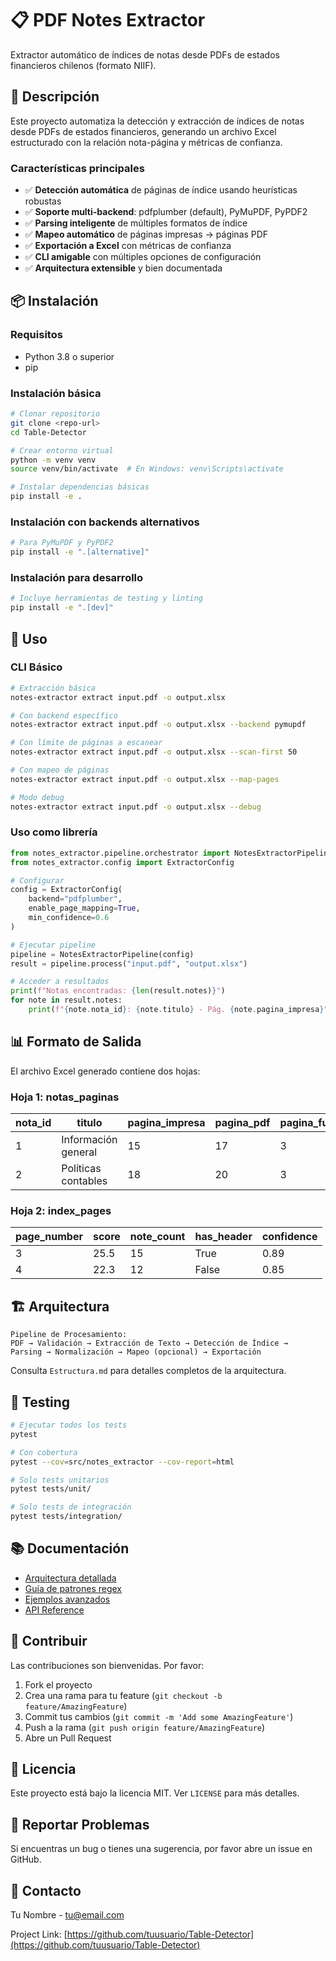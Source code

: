 # 📋 PDF Notes Extractor

Extractor automático de índices de notas desde PDFs de estados financieros chilenos (formato NIIF).

## 🎯 Descripción

Este proyecto automatiza la detección y extracción de índices de notas desde PDFs de estados financieros, generando un archivo Excel estructurado con la relación nota-página y métricas de confianza.

### Características principales

- ✅ **Detección automática** de páginas de índice usando heurísticas robustas
- ✅ **Soporte multi-backend**: pdfplumber (default), PyMuPDF, PyPDF2
- ✅ **Parsing inteligente** de múltiples formatos de índice
- ✅ **Mapeo automático** de páginas impresas → páginas PDF
- ✅ **Exportación a Excel** con métricas de confianza
- ✅ **CLI amigable** con múltiples opciones de configuración
- ✅ **Arquitectura extensible** y bien documentada

## 📦 Instalación

### Requisitos

- Python 3.8 o superior
- pip

### Instalación básica

```bash
# Clonar repositorio
git clone <repo-url>
cd Table-Detector

# Crear entorno virtual
python -m venv venv
source venv/bin/activate  # En Windows: venv\Scripts\activate

# Instalar dependencias básicas
pip install -e .
```

### Instalación con backends alternativos

```bash
# Para PyMuPDF y PyPDF2
pip install -e ".[alternative]"
```

### Instalación para desarrollo

```bash
# Incluye herramientas de testing y linting
pip install -e ".[dev]"
```

## 🚀 Uso

### CLI Básico

```bash
# Extracción básica
notes-extractor extract input.pdf -o output.xlsx

# Con backend específico
notes-extractor extract input.pdf -o output.xlsx --backend pymupdf

# Con límite de páginas a escanear
notes-extractor extract input.pdf -o output.xlsx --scan-first 50

# Con mapeo de páginas
notes-extractor extract input.pdf -o output.xlsx --map-pages

# Modo debug
notes-extractor extract input.pdf -o output.xlsx --debug
```

### Uso como librería

```python
from notes_extractor.pipeline.orchestrator import NotesExtractorPipeline
from notes_extractor.config import ExtractorConfig

# Configurar
config = ExtractorConfig(
    backend="pdfplumber",
    enable_page_mapping=True,
    min_confidence=0.6
)

# Ejecutar pipeline
pipeline = NotesExtractorPipeline(config)
result = pipeline.process("input.pdf", "output.xlsx")

# Acceder a resultados
print(f"Notas encontradas: {len(result.notes)}")
for note in result.notes:
    print(f"{note.nota_id}: {note.titulo} - Pág. {note.pagina_impresa}")
```

## 📊 Formato de Salida

El archivo Excel generado contiene dos hojas:

### Hoja 1: notas_paginas
| nota_id | titulo | pagina_impresa | pagina_pdf | pagina_fuente | confianza |
|---------|--------|----------------|------------|---------------|-----------|
| 1 | Información general | 15 | 17 | 3 | 0.95 |
| 2 | Políticas contables | 18 | 20 | 3 | 0.92 |

### Hoja 2: index_pages
| page_number | score | note_count | has_header | confidence |
|-------------|-------|------------|------------|------------|
| 3 | 25.5 | 15 | True | 0.89 |
| 4 | 22.3 | 12 | False | 0.85 |

## 🏗️ Arquitectura

```
Pipeline de Procesamiento:
PDF → Validación → Extracción de Texto → Detección de Índice → 
Parsing → Normalización → Mapeo (opcional) → Exportación
```

Consulta `Estructura.md` para detalles completos de la arquitectura.

## 🧪 Testing

```bash
# Ejecutar todos los tests
pytest

# Con cobertura
pytest --cov=src/notes_extractor --cov-report=html

# Solo tests unitarios
pytest tests/unit/

# Solo tests de integración
pytest tests/integration/
```

## 📚 Documentación

- [Arquitectura detallada](docs/architecture.md)
- [Guía de patrones regex](docs/patterns.md)
- [Ejemplos avanzados](docs/examples.md)
- [API Reference](docs/api.md)

## 🤝 Contribuir

Las contribuciones son bienvenidas. Por favor:

1. Fork el proyecto
2. Crea una rama para tu feature (`git checkout -b feature/AmazingFeature`)
3. Commit tus cambios (`git commit -m 'Add some AmazingFeature'`)
4. Push a la rama (`git push origin feature/AmazingFeature`)
5. Abre un Pull Request

## 📝 Licencia

Este proyecto está bajo la licencia MIT. Ver `LICENSE` para más detalles.

## 🐛 Reportar Problemas

Si encuentras un bug o tienes una sugerencia, por favor abre un issue en GitHub.

## 📧 Contacto

Tu Nombre - tu@email.com

Project Link: [https://github.com/tuusuario/Table-Detector](https://github.com/tuusuario/Table-Detector)
